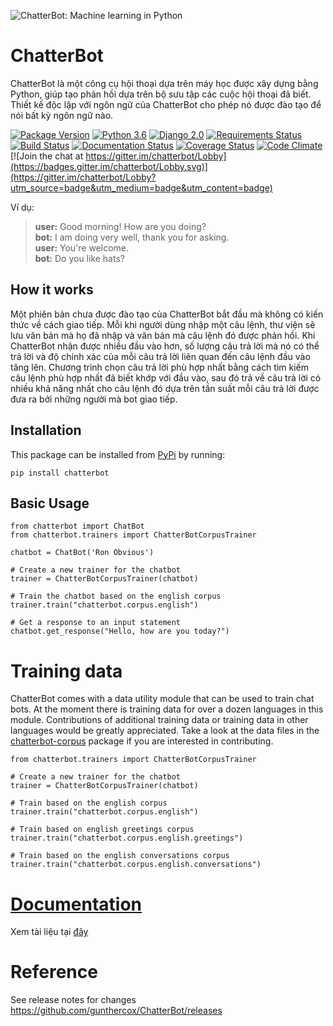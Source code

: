 ![ChatterBot: Machine learning in Python](https://i.imgur.com/b3SCmGT.png)

# ChatterBot

ChatterBot là một công cụ hội thoại dựa trên máy học được xây dựng bằng Python, 
giúp tạo phản hồi dựa trên bộ sưu tập các cuộc hội thoại đã biết. 
Thiết kế độc lập với ngôn ngữ của ChatterBot cho phép nó được đào tạo để nói bất kỳ ngôn ngữ nào.

[![Package Version](https://img.shields.io/pypi/v/chatterbot.svg)](https://pypi.python.org/pypi/chatterbot/)
[![Python 3.6](https://img.shields.io/badge/python-3.6-blue.svg)](https://www.python.org/downloads/release/python-360/)
[![Django 2.0](https://img.shields.io/badge/Django-2.0-blue.svg)](https://docs.djangoproject.com/en/2.1/releases/2.0/)
[![Requirements Status](https://requires.io/github/gunthercox/ChatterBot/requirements.svg?branch=master)](https://requires.io/github/gunthercox/ChatterBot/requirements/?branch=master)
[![Build Status](https://travis-ci.org/gunthercox/ChatterBot.svg?branch=master)](https://travis-ci.org/gunthercox/ChatterBot)
[![Documentation Status](https://readthedocs.org/projects/chatterbot/badge/?version=stable)](http://chatterbot.readthedocs.io/en/stable/?badge=stable)
[![Coverage Status](https://img.shields.io/coveralls/gunthercox/ChatterBot.svg)](https://coveralls.io/r/gunthercox/ChatterBot)
[![Code Climate](https://codeclimate.com/github/gunthercox/ChatterBot/badges/gpa.svg)](https://codeclimate.com/github/gunthercox/ChatterBot)
[![Join the chat at https://gitter.im/chatterbot/Lobby](https://badges.gitter.im/chatterbot/Lobby.svg)](https://gitter.im/chatterbot/Lobby?utm_source=badge&utm_medium=badge&utm_content=badge)

Ví dụ:

> **user:** Good morning! How are you doing?  
> **bot:**  I am doing very well, thank you for asking.  
> **user:** You're welcome.  
> **bot:** Do you like hats?  

## How it works

Một phiên bản chưa được đào tạo của ChatterBot bắt đầu mà không có kiến thức về cách giao tiếp. Mỗi khi người dùng nhập một câu lệnh, thư viện sẽ lưu văn bản mà họ đã nhập và văn bản mà câu lệnh đó được phản hồi. Khi ChatterBot nhận được nhiều đầu vào hơn, số lượng câu trả lời mà nó có thể trả lời và độ chính xác của mỗi câu trả lời liên quan đến câu lệnh đầu vào tăng lên. Chương trình chọn câu trả lời phù hợp nhất bằng cách tìm kiếm câu lệnh phù hợp nhất đã biết khớp với đầu vào, sau đó trả về câu trả lời có nhiều khả năng nhất cho câu lệnh đó dựa trên tần suất mỗi câu trả lời được đưa ra bởi những người mà bot giao tiếp.

## Installation

This package can be installed from [PyPi](https://pypi.python.org/pypi/ChatterBot) by running:

```
pip install chatterbot
```

## Basic Usage

```
from chatterbot import ChatBot
from chatterbot.trainers import ChatterBotCorpusTrainer

chatbot = ChatBot('Ron Obvious')

# Create a new trainer for the chatbot
trainer = ChatterBotCorpusTrainer(chatbot)

# Train the chatbot based on the english corpus
trainer.train("chatterbot.corpus.english")

# Get a response to an input statement
chatbot.get_response("Hello, how are you today?")
```

# Training data

ChatterBot comes with a data utility module that can be used to train chat bots.
At the moment there is training data for over a dozen languages in this module.
Contributions of additional training data or training data
in other languages would be greatly appreciated. Take a look at the data files
in the [chatterbot-corpus](https://github.com/gunthercox/chatterbot-corpus)
package if you are interested in contributing.

```
from chatterbot.trainers import ChatterBotCorpusTrainer

# Create a new trainer for the chatbot
trainer = ChatterBotCorpusTrainer(chatbot)

# Train based on the english corpus
trainer.train("chatterbot.corpus.english")

# Train based on english greetings corpus
trainer.train("chatterbot.corpus.english.greetings")

# Train based on the english conversations corpus
trainer.train("chatterbot.corpus.english.conversations")
```



# [Documentation](https://chatterbot.readthedocs.io/)

Xem tài liệu tại [đây](https://chatterbot.readthedocs.io/)

# Reference

See release notes for changes https://github.com/gunthercox/ChatterBot/releases
